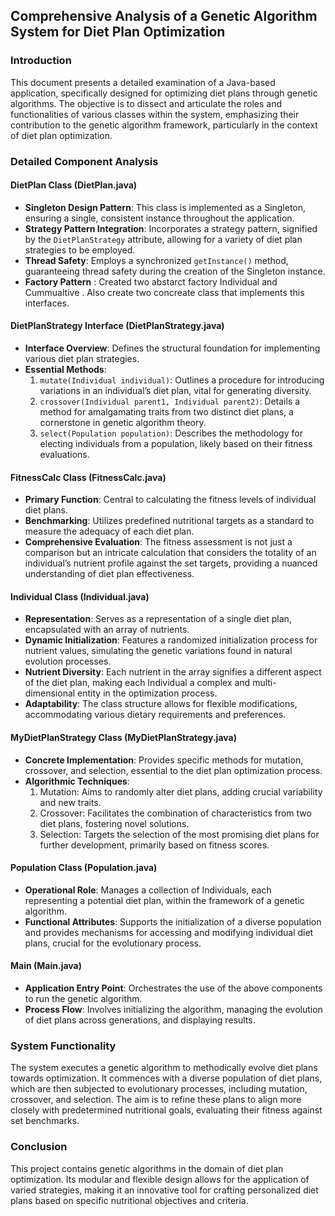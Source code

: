 ## Comprehensive Analysis of a Genetic Algorithm System for Diet Plan Optimization

### Introduction
This document presents a detailed examination of a Java-based application, specifically designed for optimizing diet plans through genetic algorithms. The objective is to dissect and articulate the roles and functionalities of various classes within the system, emphasizing their contribution to the genetic algorithm framework, particularly in the context of diet plan optimization.

### Detailed Component Analysis

#### DietPlan Class (DietPlan.java)
- **Singleton Design Pattern**: This class is implemented as a Singleton, ensuring a single, consistent instance throughout the application.
- **Strategy Pattern Integration**: Incorporates a strategy pattern, signified by the `DietPlanStrategy` attribute, allowing for a variety of diet plan strategies to be employed.
- **Thread Safety**: Employs a synchronized `getInstance()` method, guaranteeing thread safety during the creation of the Singleton instance.
- **Factory Pattern** : Created two abstarct factory Individual and Cummualtive . Also create two concreate class that implements this interfaces. 

#### DietPlanStrategy Interface (DietPlanStrategy.java)
- **Interface Overview**: Defines the structural foundation for implementing various diet plan strategies.
- **Essential Methods**:
  1. `mutate(Individual individual)`: Outlines a procedure for introducing variations in an individual’s diet plan, vital for generating diversity.
  2. `crossover(Individual parent1, Individual parent2)`: Details a method for amalgamating traits from two distinct diet plans, a cornerstone in genetic algorithm theory.
  3. `select(Population population)`: Describes the methodology for electing individuals from a population, likely based on their fitness evaluations.

#### FitnessCalc Class (FitnessCalc.java)
- **Primary Function**: Central to calculating the fitness levels of individual diet plans.
- **Benchmarking**: Utilizes predefined nutritional targets as a standard to measure the adequacy of each diet plan.
- **Comprehensive Evaluation**: The fitness assessment is not just a comparison but an intricate calculation that considers the totality of an individual’s nutrient profile against the set targets, providing a nuanced understanding of diet plan effectiveness.

#### Individual Class (Individual.java)
- **Representation**: Serves as a representation of a single diet plan, encapsulated with an array of nutrients.
- **Dynamic Initialization**: Features a randomized initialization process for nutrient values, simulating the genetic variations found in natural evolution processes.
- **Nutrient Diversity**: Each nutrient in the array signifies a different aspect of the diet plan, making each Individual a complex and multi-dimensional entity in the optimization process.
- **Adaptability**: The class structure allows for flexible modifications, accommodating various dietary requirements and preferences.

#### MyDietPlanStrategy Class (MyDietPlanStrategy.java)
- **Concrete Implementation**: Provides specific methods for mutation, crossover, and selection, essential to the diet plan optimization process.
- **Algorithmic Techniques**:
  1. Mutation: Aims to randomly alter diet plans, adding crucial variability and new traits.
  2. Crossover: Facilitates the combination of characteristics from two diet plans, fostering novel solutions.
  3. Selection: Targets the selection of the most promising diet plans for further development, primarily based on fitness scores.

#### Population Class (Population.java)
- **Operational Role**: Manages a collection of Individuals, each representing a potential diet plan, within the framework of a genetic algorithm.
- **Functional Attributes**: Supports the initialization of a diverse population and provides mechanisms for accessing and modifying individual diet plans, crucial for the evolutionary process.

#### Main (Main.java)
- **Application Entry Point**: Orchestrates the use of the above components to run the genetic algorithm.
- **Process Flow**: Involves initializing the algorithm, managing the evolution of diet plans across generations, and displaying results.

### System Functionality
The system executes a genetic algorithm to methodically evolve diet plans towards optimization. It commences with a diverse population of diet plans, which are then subjected to evolutionary processes, including mutation, crossover, and selection. The aim is to refine these plans to align more closely with predetermined nutritional goals, evaluating their fitness against set benchmarks.

### Conclusion
This project contains genetic algorithms in the domain of diet plan optimization. Its modular and flexible design allows for the application of varied strategies, making it an innovative tool for crafting personalized diet plans based on specific nutritional objectives and criteria.